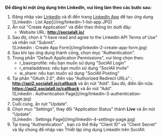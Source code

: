 __Để đăng kí một ứng dụng trên LinkedIn, vui lòng làm theo các bước sau:__

1. Đăng nhập vào [LinkedIn](https://www.linkedin.com/) và đi đến trang [LinkedIn App](https://www.linkedin.com/secure/developer) để tạo ứng dụng
    <div class="soclall-br"></div>
    ![Linkedin : List App](/img/linkedin-1-list-app.JPG)
    <div class="soclall-br"></div>
2. Ấn nút "Create Application" và điền theo thông tin dưới đây:
    * Website URL: __http://socialall.io/__
3. Sau đó, chọn ô "I have read and agree to the LinkedIn API Terms of Use" và nhấn nút "Submit".
    <div class="soclall-br"></div>
    ![Linkedin : Create App Form](/img/linkedin-2-create-app-form.jpg)
    <div class="soclall-br"></div>
4. Sau khi tạo ứng dụng thành công, chọn mục "Authentication".
5. Trong phần "Default Application Permissions", vui lòng chọn theo:
    * r_basicprofile: nếu bạn muốn sử dụng "SoclAll Login"
    * r_emailaddress: nếu bạn muốn sử dụng "SoclAll Invite"
    * w_share: nếu bạn muốn sử dụng "SoclAll Posting"
6. Tại phần "OAuth 2.0", điền vào "Authorized Redirect URLs" : __http://api2.socialall.io/callback__ và ấn nút "Add". Sau đó, điền lần nữa: __https://api2.socialall.io/callback__ và ấn nút "Add".
    <div class="soclall-br"></div>
    ![Linkedin : Authentication Page](/img/linkedin-3-authentication-page.jpg)
    <div class="soclall-br"></div>    
7. Cuối cùng, ấn nút "Update".
8. Chọn mục "Settings", thay đổi "Application Status" thành __Live__ và ấn nút "Update".
    <div class="soclall-br"></div>
    ![Linkedin : Settings Page](/img/linkedin-4-settings-page.jpg)
    <div class="soclall-br"></div>
9. Tại trang "Authentication" , bạn có thể thấy "Client ID" và "Client Secret" và lấy chúng để nhập vào Thiết lập ứng dụng LinkedIn trên SoclAll.